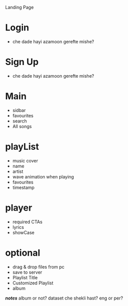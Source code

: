 Landing Page

# Login
  - che dade hayi azamoon gerefte mishe?
# Sign Up
  - che dade hayi azamoon gerefte mishe?

# Main
  - sidbar
  - favourites
  - search
  - All songs

# playList
  - music cover
  - name
  - artist
  - wave animation when playing
  - favourites
  - timestamp

# player
  - required CTAs
  - lyrics
  - showCase

# optional
  - drag & drop files from pc
  - save to server
  - Playlist Title
  - Customized Playlist
  - album

**_notes_**
album or not?
dataset che shekli hast?
eng or per?
